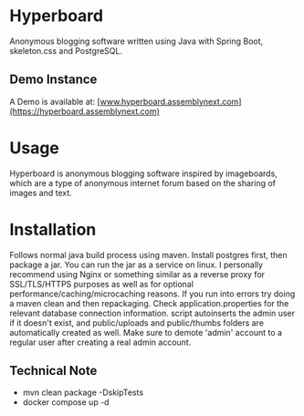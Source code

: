 # Hyperboard

Anonymous blogging software written using Java with Spring Boot, skeleton.css and PostgreSQL.

## Demo Instance

A Demo is available at: [www.hyperboard.assemblynext.com](https://hyperboard.assemblynext.com)

# Usage

Hyperboard is anonymous blogging software inspired by imageboards, which are a type of anonymous internet forum based on the sharing of images and text. 

# Installation

Follows normal java build process using maven. Install postgres first, then package a jar. You can run the jar as a service on linux. I personally recommend using Nginx or something similar as a reverse proxy for SSL/TLS/HTTPS purposes as well as for optional performance/caching/microcaching reasons. If you run into errors try doing a maven clean and then repackaging. Check application.properties for the relevant database connection information. script autoinserts the admin user if it doesn't exist, and public/uploads and public/thumbs folders are automatically created as well. Make sure to demote 'admin' account to a regular user after creating a real admin account.

## Technical Note
- mvn clean package -DskipTests
- docker compose up -d